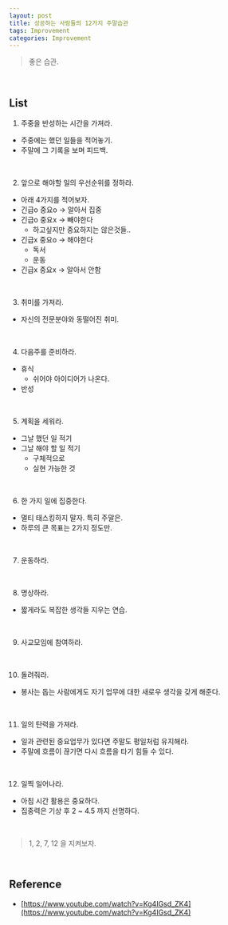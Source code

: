 ```yaml
---
layout: post
title: 성공하는 사람들의 12가지 주말습관
tags: Improvement
categories: Improvement
---
```


> 좋은 습관.  
  
<br>  

## List
1) 주중을 반성하는 시간을 가져라.  
* 주중에는 했던 일들을 적어놓기.
* 주말에 그 기록을 보며 피드백.

<br>

2) 앞으로 해야할 일의 우선순위를 정하라.
* 아래 4가지를 적어보자.
* 긴급o 중요o -> 알아서 집중
* 긴급o 중요x -> 빼야한다
    * 하고싶지만 중요하지는 않은것들..
* 긴급x 중요o -> 해야한다
    * 독서
    * 운동
* 긴급x 중요x -> 알아서 안함
  
<br>  

3) 취미를 가져라.
* 자신의 전문분야와 동떨어진 취미.
 
<br>  

4) 다음주를 준비하라.
* 휴식
    * 쉬어야 아이디어가 나온다.
* 반성

<br>  

5) 계획을 세워라.
* 그날 했던 일 적기
* 그날 해야 할 일 적기
    * 구체적으로
    * 실현 가능한 것

<br>  

6) 한 가지 일에 집중한다.
* 멀티 태스킹하지 말자. 특히 주말은.
* 하루의 큰 목표는 2가지 정도만.

<br>  

7) 운동하라.

<br>  

8) 명상하라.
* 짧게라도 복잡한 생각들 지우는 연습.

<br>  

9) 사교모임에 참여하라.  

<br>  
  
10) 돌려줘라.
* 봉사는 돕는 사람에게도 자기 업무에 대한 새로우 생각을 갖게 해준다.  

<br>  

11) 일의 탄력을 가져라.
* 일과 관련된 중요업무가 있다면 주말도 평일처럼 유지해라.
* 주말에 흐름이 끊기면 다시 흐름을 타기 힘들 수 있다.

<br>  

12) 일찍 일어나라.
* 아침 시간 활용은 중요하다.
* 집중력은 기상 후 2 ~ 4.5 까지 선명하다.

<br>  

> 1, 2, 7, 12 을 지켜보자.

<br>  

## Reference
* [https://www.youtube.com/watch?v=Kg4IGsd_ZK4](https://www.youtube.com/watch?v=Kg4IGsd_ZK4)
